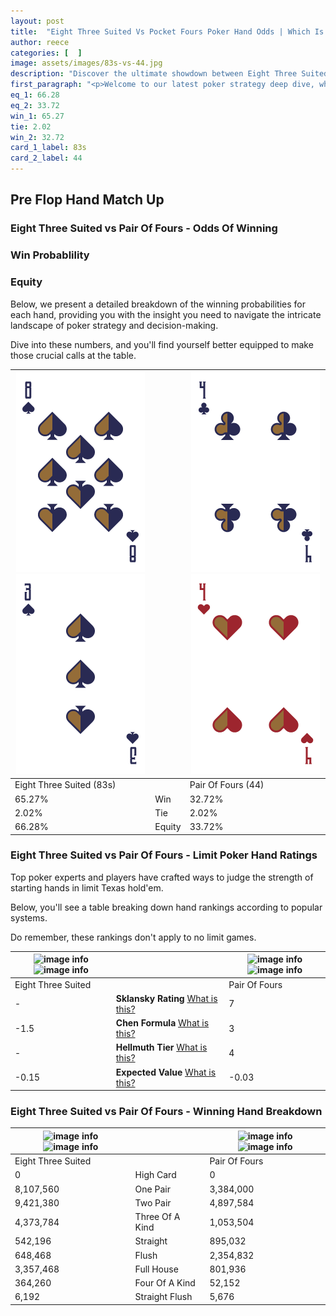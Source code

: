 ```yaml
---
layout: post
title:  "Eight Three Suited Vs Pocket Fours Poker Hand Odds | Which Is The Better Hand In Poker? A Complete Guide"
author: reece
categories: [  ]
image: assets/images/83s-vs-44.jpg
description: "Discover the ultimate showdown between Eight Three Suited and Pair Of Fours in poker! Uncover the odds, strategies, and scenarios where one hand triumphs over the other. Get ready to up your poker game with this thrilling analysis."
first_paragraph: "<p>Welcome to our latest poker strategy deep dive, where we're pitting two distinct hands against each other in a high-stakes showdown: Eight Three Suited vs Pair Of Fours.</p><p>In the dynamic world of poker, every decision counts, and knowing which hand holds the upper hand is key to your success at the table.</p><p>In this article, we'll dissect these two hands, explore the scenarios where one dominates the other, and equip you with the knowledge to make strategic choices that can tip the odds in your favor.</p><p>Get ready to unravel the intriguing dynamics of these poker hands and elevate your game to new heights.</p>"
eq_1: 66.28
eq_2: 33.72
win_1: 65.27
tie: 2.02
win_2: 32.72
card_1_label: 83s
card_2_label: 44
---
```




[comment]: # (sp0)

## Pre Flop Hand Match Up

<div class="table hand-ratings" markdown="1"> 



### Eight Three Suited vs Pair Of Fours - Odds Of Winning


  
<div class="row graphs"> 
<div class="col-lg-6">
    <h3>Win Probablility</h3>
    <canvas id="WinChart"></canvas>
</div>
<div class="col-lg-6">
    <h3>Equity</h3>
    <canvas id="EquityChart"></canvas>
</div>
</div>

  Below, we present a detailed breakdown of the winning probabilities for each hand, providing you with the insight you need to navigate the intricate landscape of poker strategy and decision-making. 

Dive into these numbers, and you'll find yourself better equipped to make those crucial calls at the table.


    
| ![image info](assets/images/hand1/8.png) ![image info](assets/images/hand1/3.png) |  | ![image info](assets/images/hand2/4.png) ![image info](assets/images/hand2/4o.png) |
| -------- | -------- | -------- |
| Eight Three Suited (83s) |  | Pair Of Fours (44) |
| 65.27% | Win | 32.72% |
| 2.02% | Tie | 2.02% |
| 66.28% | Equity | 33.72% |




[comment]: # (sp1)



### Eight Three Suited vs Pair Of Fours - Limit Poker Hand Ratings

Top poker experts and players have crafted ways to judge the strength of starting hands in limit Texas hold'em. 

Below, you'll see a table breaking down hand rankings according to popular systems. 

Do remember, these rankings don't apply to no limit games.


    
| ![image info](https://www.riverpairs.com/assets/images/hand1/8.png) ![image info](https://www.riverpairs.com/assets/images/hand1/3.png) |  | ![image info](https://www.riverpairs.com/assets/images/hand2/4.png) ![image info](https://www.riverpairs.com/assets/images/hand2/4o.png) |
| -------- | -------- | -------- |
| Eight Three Suited |  | Pair Of Fours |
| - | **Sklansky Rating** [What is this?](/sklansky-rating-explained) | 7 |
| -1.5 | **Chen Formula** [What is this?](/chen-formula-explained) | 3 |
| - | **Hellmuth Tier** [What is this?](/Hellmuth-tier-explained) | 4 |
| -0.15 | **Expected Value** [What is this?](/expected-value-explained) | -0.03 |




[comment]: # (sp2)



### Eight Three Suited vs Pair Of Fours - Winning Hand Breakdown


    
| ![image info](https://www.riverpairs.com/assets/images/hand1/8.png) ![image info](https://www.riverpairs.com/assets/images/hand1/3.png) |  | ![image info](https://www.riverpairs.com/assets/images/hand2/4.png) ![image info](https://www.riverpairs.com/assets/images/hand2/4o.png) |
| -------- | -------- | -------- |
| Eight Three Suited |  | Pair Of Fours |
| 0 | High Card | 0 |
| 8,107,560 | One Pair | 3,384,000 |
| 9,421,380 | Two Pair | 4,897,584 |
| 4,373,784 | Three Of A Kind | 1,053,504 |
| 542,196 | Straight | 895,032 |
| 648,468 | Flush | 2,354,832 |
| 3,357,468 | Full House | 801,936 |
| 364,260 | Four Of A Kind | 52,152 |
| 6,192 | Straight Flush | 5,676 |




[comment]: # (sp3)



</div>

[comment]: # (sp4)



[comment]: # (sp5)

